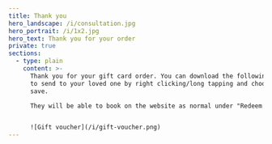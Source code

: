 ```yaml
---
title: Thank you
hero_landscape: /i/consultation.jpg
hero_portrait: /i/1x2.jpg
hero_text: Thank you for your order
private: true
sections:
  - type: plain
    content: >-
      Thank you for your gift card order. You can download the following image
      to send to your loved one by right clicking/long tapping and choosing to
      save.

      They will be able to book on the website as normal under "Redeem Gift Voucher".


      ![Gift voucher](/i/gift-voucher.png)
---
```

